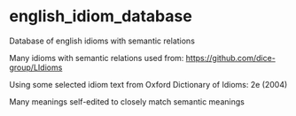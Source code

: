 # english_idiom_database
Database of english idioms with semantic relations

Many idioms with semantic relations used from: https://github.com/dice-group/LIdioms

Using some selected idiom text from Oxford Dictionary of Idioms: 2e (2004)

Many meanings self-edited to closely match semantic meanings
